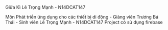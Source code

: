 Giữa Kì Lê Trọng Mạnh - N14DCAT147


Môn Phát triển ứng dụng cho các thiết bị di động - Giảng viên Trương Bá Thái - Sinh viên Lê Trọng Mạnh - N14DCAT147 Project có sử dụng firebase
